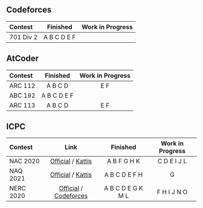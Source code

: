 ## Codeforces

| Contest | Finished | Work in Progress |
| :- | :-: | :-: |
| 701 Div 2 | A B C D E F |

## AtCoder

| Contest | Finished | Work in Progress |
| :- | :-: | :-: |
| ARC 112 | A B C D | E F |
| ABC 192 | A B C D E F | |
| ARC 113 | A B C D | E F |

## ICPC

| Contest | Link | Finished | Work in Progress |
| :- | :-: | :-: | :-: |
| NAC 2020 | [Official](https://nac.icpc.global/history/2020/scoreboard/) / [Kattis](https://open.kattis.com/contests/nac20open) | A B F G H K | C D E I J L |
| NAQ 2021 | [Official](https://www.icpc.org/icpc-north-america-qualifier) / [Kattis](https://open.kattis.com/contests/naq20open)  | A B C D E F H | G |
| NERC 2020 | [Official](https://neerc.ifmo.ru/information/index.html) / [Codeforces](https://codeforces.com/gym/102896) | A B C D E G K M L | F H I J N O |
